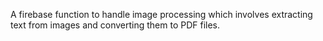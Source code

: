 A firebase function to handle image processing which involves extracting text from images and converting them to PDF files.